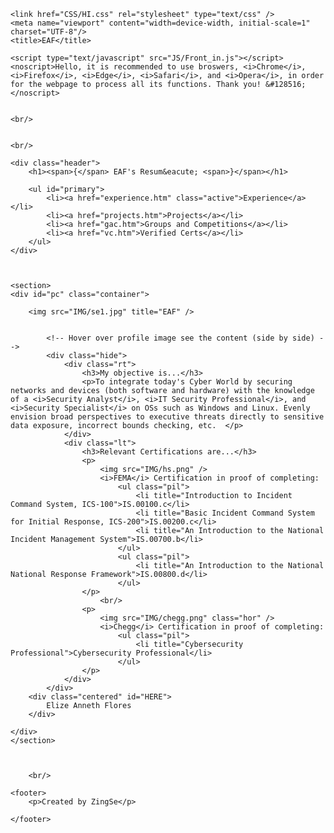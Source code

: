 <!DOCTYPE html>
<html lang="en" dir="ltr">

<!-- 	Software developed by EAF		-->

<head>
	
	<link href="CSS/HI.css" rel="stylesheet" type="text/css" />
	<meta name="viewport" content="width=device-width, initial-scale=1" charset="UTF-8"/>
	<title>EAF</title>
</head>


<body>

	<script type="text/javascript" src="JS/Front_in.js"></script>
	<noscript>Hello, it is recommended to use broswers, <i>Chrome</i>, <i>Firefox</i>, <i>Edge</i>, <i>Safari</i>, and <i>Opera</i>, in order for the webpage to process all its functions. Thank you! &#128516;</noscript>


	<br/>
		
		
	<br/>
	
	<div class="header">
		<h1><span>{</span> EAF's Resum&eacute; <span>}</span></h1>
			
		<ul id="primary">
			<li><a href="experience.htm" class="active">Experience</a></li>
			<li><a href="projects.htm">Projects</a></li>
			<li><a href="gac.htm">Groups and Competitions</a></li>
			<li><a href="vc.htm">Verified Certs</a></li>
		</ul>
	</div>



	<section>
	<div id="pc" class="container">
		
		<img src="IMG/se1.jpg" title="EAF" />	
			
			
			<!-- Hover over profile image see the content (side by side) -->
			<div class="hide">
				<div class="rt">
					<h3>My objective is...</h3>
					<p>To integrate today's Cyber World by securing networks and devices (both software and hardware) with the knowledge of a <i>Security Analyst</i>, <i>IT Security Professional</i>, and <i>Security Specialist</i> on OSs such as Windows and Linux. Evenly envision broad perspectives to executive threats directly to sensitive data exposure, incorrect bounds checking, etc.  </p>
				</div>
				<div class="lt">
					<h3>Relevant Certifications are...</h3>
					<p>
						<img src="IMG/hs.png" />
						<i>FEMA</i> Certification in proof of completing:
							<ul class="pil">
								<li title="Introduction to Incident Command System, ICS-100">IS.00100.c</li>
								<li title="Basic Incident Command System for Initial Response, ICS-200">IS.00200.c</li>
								<li title="An Introduction to the National Incident Management System">IS.00700.b</li>
							</ul>
							<ul class="pil">
								<li title="An Introduction to the National National Response Framework">IS.00800.d</li>
							</ul>
					</p>
						<br/>
					<p>
						<img src="IMG/chegg.png" class="hor" />
						<i>Chegg</i> Certification in proof of completing:
							<ul class="pil">
								<li title="Cybersecurity Professional">Cybersecurity Professional</li>
							</ul>
					</p>
				</div>
			</div>
		<div class="centered" id="HERE"> 
			Elize Anneth Flores
		</div>
		
	</div>
	</section>
		

	
		<br/>	
		
	
		



<!--

	<article>
		<h2><span>{</span> Experience <span>}</span></h2>

		<div class="div-1">
			<div class="div-2">
				<section>
					<p>April 2022 - Ongoing 2022</p>
					
					<h3>Volunteer Technician at <a href="https://www.itdrc.org/" target="popup" onclick="window.open('https://www.itdrc.org/','popup','width=600,height=600'); return false;">Information Technology Disaster Resource Center (ITDRC), Region 9</a></h3>
					
					<p style="background-color: rgba(0,0,0,0); color: red; font-size: value; margin-left: 0px; margin-bottom: -5px;padding-top:4px;width:auto;">Description:</p>
					
					<div class="Ri">
						<img alt="https://wlanprofessionals.com/hurricane-harvey-disaster-relief-update-with-joe-hillis-from-itdrc/" title="www.wirelessLANprofessionals.com" src="IMG/ITDRC_1.png" /> 
						
						<img alt="https://www.keranews.org/texas-news/2018-03-02/when-disaster-strikes-this-fort-worth-nonprofit-helps-reconnect-communities" title="www.keranews.com" src="IMG/ITDRC_2.png" />
						<img alt="https://www.onsip.com/voip-news/onsip-news/itdrc-opex19-disaster-tech-training" title="www.sitepoint.com" src="IMG/ITDRC_3.png" />
					</div>
					
					<ul>
						<li>
							Followed the <a href="https://www.fema.gov/emergency-managers/nims" target="popup" onclick="window.open('https://www.fema.gov/emergency-managers/nims','popup','width=600,height=600'); return false;">National Incident Management System (NIMS)</a> to act with proper credentials and permissions under the direct commander to submit proper documentation of the incident for later usage of probable evidence in records.
						</li>
						<li>
							Register valid personel details of assets for Statement Of Work (SOW), collaboration with other groups, even some under the nondisclsure agreement (NDA) towards Incident Response recovery for the local area to return to its original or better state.
						</li>
					</ul>
					
					
					<p style="background-color: rgba(0,0,0,0); color: red; font-size: value; margin-left: 0px; margin-bottom: -5px;padding-top:4px;width:auto;">Skills attained and/or improved:</p>
					
					<table style="margin-left:6px;">
						<tr>
							<td>
								<button>Accounting</button>
							</td>
							<td>
								<button>Incident Response</button>
							</td>
							<td>
								<button>Collaboration</button>
							</td>
						</tr>
						<tr>
							<td>
								<button>Auditing</button>
							</td>
							<td>
								<button>Time Management</button>
							</td>
							<td>
								<button>Emotional intelligence</button>
							</td>
						</tr>
						
					</table>
					
				</section>
			</div>
		</div>
		
			<br/>
			
		<div class="div-1">
			<div class="div-2">
				<section>
					<p>January 2022 - September 2022</p>
					
					<h3>Cybersecurity student at <a href="https://investor.chegg.com/Press-Releases/press-release-details/2019/Chegg-to-Acquire-Online-Skills-Based-Learning-Platform-Thinkful-to-Help-Students-Accelerate-their-Path-from-Learning-to-Earning/default.aspx" target="popup" onclick="window.open('https://investor.chegg.com/Press-Releases/press-release-details/2019/Chegg-to-Acquire-Online-Skills-Based-Learning-Platform-Thinkful-to-Help-Students-Accelerate-their-Path-from-Learning-to-Earning/default.aspx','popup','width=600,height=600'); return false;">Thinkful.com</a></h3>
					
					<p style="background-color: rgba(0,0,0,0); color: red; font-size: value; margin-left: 0px; margin-bottom: -5px;padding-top:4px;width:auto;">Description:</p>
					
					<div class="Ri">
						<img alt="https://wlanprofessionals.com/hurricane-harvey-disaster-relief-update-with-joe-hillis-from-itdrc/" title="www.wirelessLANprofessionals.com" src="IMG/W1.jpg" /> 
						
						<img alt="https://www.keranews.org/texas-news/2018-03-02/when-disaster-strikes-this-fort-worth-nonprofit-helps-reconnect-communities" title="www.keranews.com" src="IMG/W2.jpg" />
						
						<img alt="Original SS" title="Original SS" src="IMG/cf.png" />
					</div>
					<ul>
						<li>
							Created virtual machines on Hypervisor, to test penetrations and connect to devices that weren't as identifiable before using Wireshark.
						</li>
						<li>
							Wireshark was utilized for monitoring the network for an analysis of it's architecture, configurations, performance, and security, in order to submit a recommended anecdote for any and all spotted issues found.
						</li>
						<li>
							Researched Google Zero Day Attack #5, that is now marked as <a href="https://nvd.nist.gov/vuln/detail/CVE-2022-32893">CVE-2022-32893</a> and <a href="https://cve.mitre.org/cgi-bin/cvename.cgi?name=CVE-2022-32894">CVE-2022-32894</a> by NIST and CISA in submitting an OSINT project.
						</li>
					</ul>
					
					
					<p style="background-color: rgba(0,0,0,0); color: red; font-size: value; margin-left: 0px; margin-bottom: -5px;padding-top:4px;width:auto;">Skills attained and/or improved:</p>
					
					<table style="margin-left:6px;">
						<tr>
							<td>
								<button>SQL injection</button>
							</td>
							<td>
								<button>Flexibility</button>
							</td>
							<td>
								<button>Threat Intelligence</button>
							</td>
						</tr>
						<tr>
							<td>
								<button>Networking</button>
							</td>
							<td>
								<button>Windows OS</button>
							</td>
							<td>
								<button>Linux OS</button>
							</td>
						</tr>
						<tr>
							<td>
								<button>Penetrations</button>
							</td>
							<td>
								<button>Command line</button>
							</td>
							<td>
								<button>IoT</button>
							</td>
						</tr>
						
					</table>
					
				</section>
			</div>
		</div>

			<br/>

		<div class="div-1">
			<div class="div-2">
				<section>
					<p>August 2021 - July 2022</p>
					
					<h3>Personal Shopper at <a href="https://www.walmart.com/store/3248-la-habra-ca" target="popup" onclick="window.open('https://www.walmart.com/store/3248-la-habra-ca','popup','width=600,height=600'); return false;">Walmart, #3248</a></h3>
					
					<p style="background-color: rgba(0,0,0,0); color: red; font-size: value; margin-left: 0px; margin-bottom: -5px;padding-top:4px;width:auto;">Description:</p>
					
					<div class="Ri">
						<img alt="https://wlanprofessionals.com/hurricane-harvey-disaster-relief-update-with-joe-hillis-from-itdrc/" title="www.wirelessLANprofessionals.com" src="IMG/W1.jpg" /> 
						
						<img alt="https://www.keranews.org/texas-news/2018-03-02/when-disaster-strikes-this-fort-worth-nonprofit-helps-reconnect-communities" title="www.keranews.com" src="IMG/W2.jpg" />
						<img alt="https://www.logotaglines.com/wp-content/uploads/2016/12/walmart-logo-logotagline.com-.jpg" title="logotaglines.com" src="https://www.logotaglines.com/wp-content/uploads/2016/12/walmart-logo-logotagline.com-.jpg" style="width:170px;" />
					</div>
					<ul>
						<li>
							Kept coolers under 38&#8457; and freezers under 32&#8457;. in order to prevent bacterial growth on chilled and frozen items for better transporation and quality.
						</li>
						<li>
							Staged totes in their homes as soon as they were dropped off and prepped orders to ensure quick delivery, constantly checked the TC to see the status of an order to be delivered and additional notes from customers later updated.
						</li>
						<li>
							Managed the backroom by guiding traffic in and made sure new carts where ready to go as soon as they were dropped off to be guided out if needed, to prevent crowding possible accidents.
						</li>
						<li>
							Shopped for customers on the salesfloor, storage rooms, and delivery rooms by utilizing our equipped TC to check the items availability before dismissing an item for refund.
						</li>
					</ul>
					
					
					<p style="background-color: rgba(0,0,0,0); color: red; font-size: value; margin-left: 0px; margin-bottom: -5px;padding-top:4px;width:auto;">Skills attained and/or improved:</p>
					
					<table style="margin-left:6px;">
						<tr>
							<td>
								<button>Reliability</button>
							</td>
							<td>
								<button>Flexibility</button>
							</td>
							<td>
								<button>Feedback</button>
							</td>
						</tr>
						<tr>
							<td>
								<button>Independence</button>
							</td>
							<td>
								<button>Customer Service</button>
							</td>
							<td>
								<button>Communication</button>
							</td>
						</tr>
						
					</table>
					
				</section>
			</div>
		</div>
			
</article>
	-->

	
	<footer>
		<p>Created by ZingSe</p>
		
	</footer>

<!-- 	Software developed by EAF		-->
	
</body>

</html>
